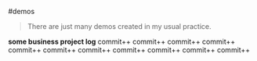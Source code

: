 #demos
>There are just many demos created in my usual practice.

**some business project log**
commit++
commit++
commit++
commit++
commit++
commit++
commit++
commit++
commit++
commit++
commit++

